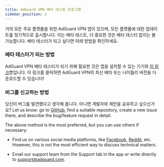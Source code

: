 ```yaml
---
title: AdGuard VPN 베타 테스팅 프로그램
sidebar_position: 2
---
```


거의 모든 주요 플랫폼을 위한 AdGuard VPN 앱이 있으며, 모든 플랫폼에 대한 업데이트를 정기적으로 출시합니다. 이는 베타 테스트, 더 중요한 것은 베타 테스터 없이는 불가능합니다. 베타 테스터가 되고 싶다면 아래 방법을 확인하세요.

### 베타 테스터가 되는 방법

AdGuard VPN 베타 테스터가 되기 위해 필요한 것은 앱을 설치할 수 있는 기기와 [이 링크](https://adguard-vpn.com/en/beta.html)뿐입니다. 이 링크를 클릭하면 AdGuard VPN의 최신 베타 또는 나이틀리 버전을 다운로드할 수 있습니다!

### 버그를 신고하는 방법

당신이 버그를 발견했다고 생각해 봅니다. 아니면 개발자와 제안을 공유하고 싶으신가요? Let us know: go to [GitHub](https://github.com/AdguardTeam/), find a suitable repository, create a new issue there, and describe the bug/feature request in detail.

The above method is the most preferred, but you can use others if necessary:

- Find us on various social media platforms, like [Facebook](https://www.facebook.com/AdguardEn/), [Reddit](https://www.reddit.com/r/Adguard/), etc. However, this is not the most efficient way to discuss technical matters.

- Email our support team from the Support tab in the app or write directly to [support@adguard.com](mailto:support@adguard.com).
